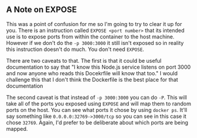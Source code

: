## A Note on EXPOSE

This was a point of confusion for me so I'm going to try to clear it up for you. There is an instruction called `EXPOSE <port number>` that its intended use is to expose ports from within the container to the host machine. However if we don't do the `-p 3000:3000` it still isn't exposed so in reality this instruction doesn't do much. You don't need `EXPOSE`.

There are two caveats to that. The first is that it could be useful documentation to say that "I know this Node.js service listens on port 3000 and now anyone who reads this Docekrfile will know that too." I would challenge this that I don't think the Dockerfile is the best place for that documentation

The second caveat is that instead of `-p 3000:3000` you can do `-P`. This will take all of the ports you exposed using `EXPOSE` and will map them to random ports on the host. You can see what ports it chose by using `docker ps`. It'll say something like `0.0.0.0:32769->3000/tcp` so you can see in this case it chose `32769`. Again, I'd prefer to be deliberate about which ports are being mapped.